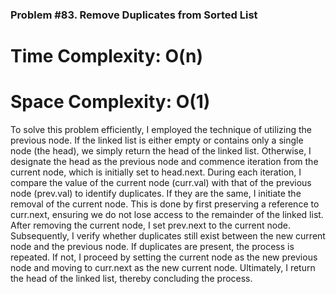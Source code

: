### Problem #83. Remove Duplicates from Sorted List

# Time Complexity: O(n)
# Space Complexity: O(1)

To solve this problem efficiently, I employed the technique of utilizing the previous node. If the linked list is either empty or contains only a single node (the head), we simply return the head of the linked list. Otherwise, I designate the head as the previous node and commence iteration from the current node, which is initially set to head.next. During each iteration, I compare the value of the current node (curr.val) with that of the previous node (prev.val) to identify duplicates. If they are the same, I initiate the removal of the current node. This is done by first preserving a reference to curr.next, ensuring we do not lose access to the remainder of the linked list. After removing the current node, I set prev.next to the current node. Subsequently, I verify whether duplicates still exist between the new current node and the previous node. If duplicates are present, the process is repeated. If not, I proceed by setting the current node as the new previous node and moving to curr.next as the new current node. Ultimately, I return the head of the linked list, thereby concluding the process.
